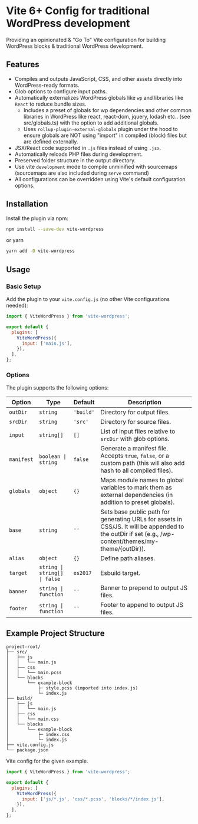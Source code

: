 # Vite 6+ Config for traditional WordPress development

Providing an opinionated & "Go To" Vite configuration for building WordPress blocks & traditional WordPress development.

## Features

- Compiles and outputs JavaScript, CSS, and other assets directly into WordPress-ready formats.
- Glob options to configure input paths.
- Automatically externalizes WordPress globals like `wp` and libraries like `React` to reduce bundle sizes.
  - Includes a preset of globals for wp dependencies and other common libraries in WordPress like react, react-dom, jquery, lodash etc.. (see src/globals.ts) with the option to add additional globals.
  - Uses `rollup-plugin-external-globals` plugin under the hood to ensure globals are NOT using "import" in compiled (block) files but are defined externally.
- JSX/React code supported in `.js` files instead of using `.jsx`.
- Automatically reloads PHP files during development.
- Preserved folder structure in the output directory.
- Use vite `development` mode to compile unminified with sourcemaps (sourcemaps are also included during `serve` command)
- All configurations can be overridden using Vite's default configuration options.

## Installation

Install the plugin via npm:

```bash
npm install --save-dev vite-wordpress
```

or yarn

```bash
yarn add -D vite-wordpress
```

## Usage

### Basic Setup

Add the plugin to your `vite.config.js` (no other Vite configurations needed):

```javascript
import { ViteWordPress } from 'vite-wordpress';

export default {
  plugins: [
    ViteWordPress({
      input: ['main.js'],
    }),
  ],
};
```

### Options

The plugin supports the following options:

| Option     | Type                          | Default   | Description                                                                                                                                            |
| ---------- | ----------------------------- | --------- | ------------------------------------------------------------------------------------------------------------------------------------------------------ |
| `outDir`   | `string`                      | `'build'` | Directory for output files.                                                                                                                            |
| `srcDir`   | `string`                      | `'src'`   | Directory for source files.                                                                                                                            |
| `input`    | `string[]`                    | `[]`      | List of input files relative to `srcDir` with glob options.                                                                                            |
| `manifest` | `boolean \| string`           | `false`   | Generate a manifest file. Accepts `true`, `false`, or a custom path (this will also add hash to all compiled files).                                   |
| `globals`  | `object`                      | `{}`      | Maps module names to global variables to mark them as external dependencies (in addition to preset globals).                                           |
| `base`     | `string`                      | `''`      | Sets base public path for generating URLs for assets in CSS/JS. It will be appended to the outDir if set (e.g., /wp-content/themes/my-theme/{outDir}). |
| `alias`    | `object`                      | `{}`      | Define path aliases.                                                                                                                                   |
| `target`   | `string \| string[] \| false` | `es2017`  | Esbuild target.                                                                                                                                        |
| `banner`   | `string \| function`          | `''`      | Banner to prepend to output JS files.                                                                                                                  |
| `footer`   | `string \| function`          | `''`      | Footer to append to output JS files.                                                                                                                   |

## Example Project Structure

```
project-root/
├── src/
│   ├── js
│   │   └── main.js
│   ├── css
│   │   └── main.pcss
│   └── blocks
│       └── example-block
│           ├─ style.pcss (imported into index.js)
│           └─ index.js
├── build/
│   ├── js
│   │   └── main.js
│   ├── css
│   │   └── main.css
│   └── blocks
│       └── example-block
│           ├─ index.css
│           └─ index.js
├── vite.config.js
└── package.json
```

Vite config for the given example.

```javascript
import { ViteWordPress } from 'vite-wordpress';

export default {
  plugins: [
    ViteWordPress({
      input: ['js/*.js', 'css/*.pcss', 'blocks/*/index.js'],
    }),
  ],
};
```
